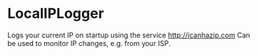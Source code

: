 # LocalIPLogger
Logs your current IP on startup using the service http://icanhazip.com
Can be used to monitor IP changes, e.g. from your ISP.